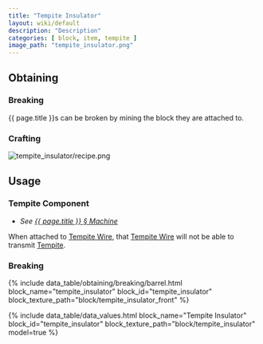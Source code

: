 ```yaml
---
title: "Tempite Insulator"
layout: wiki/default
description: "Description"
categories: [ block, item, tempite ]
image_path: "tempite_insulator.png"
---
```


## Obtaining
### Breaking
{{ page.title }}s can be broken by mining the block they are attached to.
### Crafting
![tempite_insulator/recipe.png](/assets/docs/tempite_insulator/recipe.png)

## Usage
### Tempite Component
- *See [{{ page.title }} § Machine ](#machine)*

When attached to [Tempite Wire](/wiki/Tempite_Wire), that [Tempite Wire](/wiki/Tempite_Wire) will not be able to transmit [Tempite](/wiki/Tempite).
### Breaking
{% include data_table/obtaining/breaking/barrel.html block_name="tempite_insulator" block_id="tempite_insulator" block_texture_path="block/tempite_insulator_front" %}

<!-- Data Values -->
<!-- ID -->
{% include data_table/data_values.html block_name="Tempite Insulator" block_id="tempite_insulator" block_texture_path="block/tempite_insulator" model=true %}
